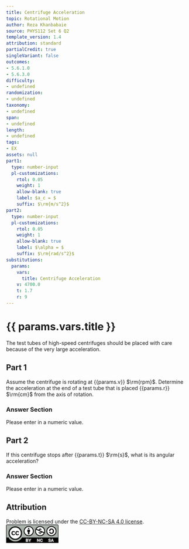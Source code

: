 ```yaml
---
title: Centrifuge Acceleration
topic: Rotational Motion
author: Reza Khanbabaie
source: PHYS112 Set 6 Q2
template_version: 1.4
attribution: standard
partialCredit: true
singleVariant: false
outcomes:
- 5.6.1.0
- 5.6.3.0
difficulty:
- undefined
randomization:
- undefined
taxonomy:
- undefined
span:
- undefined
length:
- undefined
tags:
- EX
assets: null
part1:
  type: number-input
  pl-customizations:
    rtol: 0.05
    weight: 1
    allow-blank: true
    label: $a_c = $
    suffix: $\rm{m/s^2}$
part2:
  type: number-input
  pl-customizations:
    rtol: 0.05
    weight: 1
    allow-blank: true
    label: $\alpha = $
    suffix: $\rm{rad/s^2}$
substitutions:
  params:
    vars:
      title: Centrifuge Acceleration
    v: 4700.0
    t: 1.7
    r: 9
---
```

# {{ params.vars.title }}
The test tubes of high-speed centrifuges should be placed with care because of the very large acceleration.

## Part 1

Assume the centrifuge is rotating at {{params.v}} $\rm{rpm}$. Determine the acceleration at the end of a test tube that is placed {{params.r}} $\rm{cm}$ from the axis of rotation.

### Answer Section

Please enter in a numeric value.

## Part 2

If this centrifuge stops after {{params.t}} $\rm{s}$, what is its angular acceleration?

### Answer Section

Please enter in a numeric value.

## Attribution

Problem is licensed under the [CC-BY-NC-SA 4.0 license](https://creativecommons.org/licenses/by-nc-sa/4.0/).<br> ![The Creative Commons 4.0 license requiring attribution-BY, non-commercial-NC, and share-alike-SA license.](https://raw.githubusercontent.com/firasm/bits/master/by-nc-sa.png)